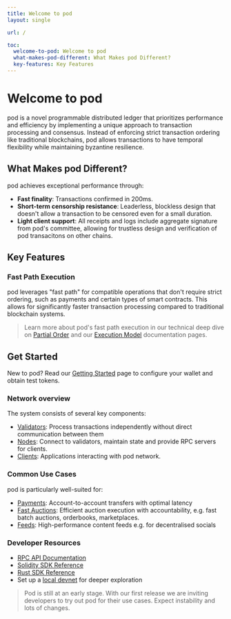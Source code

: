 ```yaml
---
title: Welcome to pod
layout: single

url: /

toc:
  welcome-to-pod: Welcome to pod
  what-makes-pod-different: What Makes pod Different?
  key-features: Key Features
---
```


<div>

# Welcome to pod

pod is a novel programmable distributed ledger that prioritizes performance and efficiency by implementing a unique approach to transaction processing and consensus. Instead of enforcing strict transaction ordering like traditional blockchains, pod allows transactions to have temporal flexibility while maintaining byzantine resilience.

## What Makes pod Different?

pod achieves exceptional performance through:

- **Fast finality**: Transactions confirmed in 200ms.
- **Short-term censorship resistance**: Leaderless, blockless design that doesn't allow a transaction to be censored even for a small duration.
- **Light client support**: All receipts and logs include aggregate signature from pod's committee, allowing for trustless design and verification of pod transacitons on other chains.

## Key Features

### Fast Path Execution

pod leverages "fast path" for compatible operations that don't require strict ordering, such as payments and certain types of smart contracts. This allows for significantly faster transaction processing compared to traditional blockchain systems.

> Learn more about pod's fast path execution in our technical deep dive on [Partial Order](/architecture/fast-path) and our [Execution Model](/architecture/execution-model) documentation pages.

</div>

<div>

## Get Started

New to pod? Read our [Getting Started](/getting-started) page to configure your wallet and obtain test tokens.

### Network overview

The system consists of several key components:

- [Validators](/architecture/network#validators): Process transactions independently without direct communication between them
- [Nodes](/architecture/network#nodes): Connect to validators, maintain state and provide RPC servers for clients.
- [Clients](/architecture/network#clients): Applications interacting with pod network.

### Common Use Cases

pod is particularly well-suited for:

- [Payments](/how-to-guides/payments): Account-to-account transfers with optimal latency
- [Fast Auctions](/how-to-guides/auctions): Efficient auction execution with accountability, e.g. fast batch auctions, orderbooks, marketplaces.
- [Feeds](/how-to-guides/feed-layer): High-performance content feeds e.g. for decentralised socials

### Developer Resources

- [RPC API Documentation](/reference/rpc-api)
- [Solidity SDK Reference](/reference/solidity-sdk)
- [Rust SDK Reference](/reference/rust-sdk)
- Set up a [local devnet](/getting-started) for deeper exploration

> Pod is still at an early stage. With our first release we are inviting developers to try out pod for their use cases. Expect instability and lots of changes.

</div>
